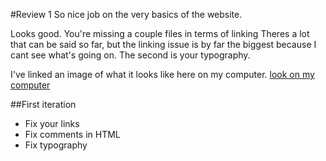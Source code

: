#Review 1
So nice job on the very basics of the website.

Looks good.
You're missing a couple files in terms of linking
Theres a lot that can be said so far, but the linking issue is by far the biggest because I cant see what's going on. The second is your typography.

I've linked an image of what it looks like here on my computer.
[look on my computer](https://imgur.com/a/Zlt45)

##First iteration
* Fix your links
* Fix comments in HTML
* Fix typography



